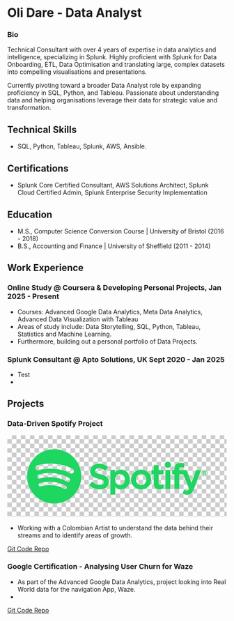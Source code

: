 # Oli Dare - Data Analyst

### Bio

Technical Consultant with over 4 years of expertise in data analytics and intelligence, specializing in Splunk. Highly proficient with Splunk for Data Onboarding, ETL, Data Optimisation and translating large, complex datasets into compelling visualisations and presentations. 

Currently pivoting toward a broader Data Analyst role by expanding proficiency in SQL, Python, and Tableau. Passionate about understanding data and helping organisations leverage their data for strategic value and transformation.

## Technical Skills 
- SQL, Python, Tableau, Splunk, AWS, Ansible.

## Certifications
- Splunk Core Certified Consultant, AWS Solutions Architect, Splunk Cloud Certified Admin, Splunk Enterprise Security Implementation 

## Education
- M.S., Computer Science Conversion Course	| University of Bristol (2016 - 2018)	 			        		
- B.S., Accounting and Finance |  University of Sheffield (2011 - 2014)

## Work Experience

### Online Study @ Coursera & Developing Personal Projects, Jan 2025 - Present
- Courses: Advanced Google Data Analytics, Meta Data Analytics, Advanced Data Visualization with Tableau
- Areas of study include: Data Storytelling, SQL, Python, Tableau, Statistics and Machine Learning. 
- Furthermore, building out a personal portfolio of Data Projects.

### Splunk Consultant @ Apto Solutions, UK  Sept 2020 - Jan 2025
-  Test
- 



## Projects

### Data-Driven Spotify Project

![Spotify Proj](/assets/spotify.jpg)

- Working with a Colombian Artist to understand the data behind their streams and to identify areas of growth.

[Git Code Repo](https://github.com/olidare/Data-Analytics---Spotify-Artist-Growth)

### Google Certification - Analysing User Churn for Waze

- As part of the Advanced Google Data Analytics, project looking into Real World data for the navigation App, Waze.
-

[Git Code Repo](https://github.com/olidare/Data-Analytics---Covid-Analysis)
